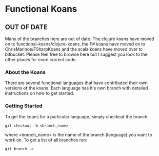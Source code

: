 # Functional Koans

## OUT OF DATE

Many of the branches here are out of date. The clojure koans have moved on to functional-koans/clojure-koans, the F# koans have moved on to ChrisMarinos/FSharpKoans and the scala koans have moved over to bitbucket. Please feel free to browse here but I suggest you look to the other places for more current code.

### About the Koans

There are several functional languages that have contributed their own
versions of the koans. Each language has it's own branch with
detailed instructions on how to get started.

### Getting Started

To get the koans for a particular language, simply checkout the
branch:

`git checkout -b <branch_name>`

where <branch_name> is the name of the branch (language) you want to
work on.  To get a list of all branches run:

`git branch -a`
